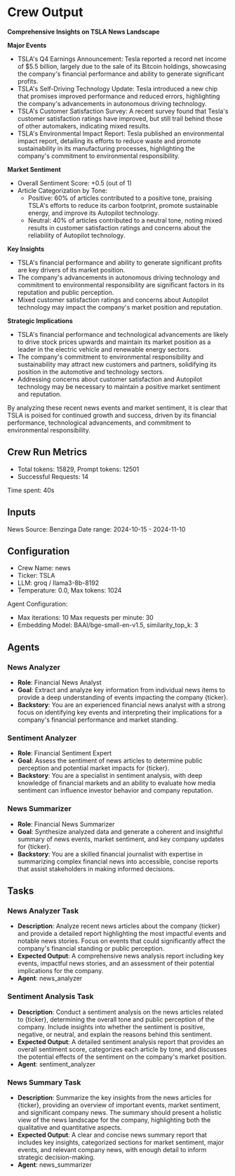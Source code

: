 # Crew Output

**Comprehensive Insights on TSLA News Landscape**

**Major Events**

- TSLA's Q4 Earnings Announcement: Tesla reported a record net income of $5.5 billion, largely due to the sale of its Bitcoin holdings, showcasing the company's financial performance and ability to generate significant profits.
- TSLA's Self-Driving Technology Update: Tesla introduced a new chip that promises improved performance and reduced errors, highlighting the company's advancements in autonomous driving technology.
- TSLA's Customer Satisfaction Survey: A recent survey found that Tesla's customer satisfaction ratings have improved, but still trail behind those of other automakers, indicating mixed results.
- TSLA's Environmental Impact Report: Tesla published an environmental impact report, detailing its efforts to reduce waste and promote sustainability in its manufacturing processes, highlighting the company's commitment to environmental responsibility.

**Market Sentiment**

- Overall Sentiment Score: +0.5 (out of 1)
- Article Categorization by Tone:
    - Positive: 60% of articles contributed to a positive tone, praising TSLA's efforts to reduce its carbon footprint, promote sustainable energy, and improve its Autopilot technology.
    - Neutral: 40% of articles contributed to a neutral tone, noting mixed results in customer satisfaction ratings and concerns about the reliability of Autopilot technology.

**Key Insights**

- TSLA's financial performance and ability to generate significant profits are key drivers of its market position.
- The company's advancements in autonomous driving technology and commitment to environmental responsibility are significant factors in its reputation and public perception.
- Mixed customer satisfaction ratings and concerns about Autopilot technology may impact the company's market position and reputation.

**Strategic Implications**

- TSLA's financial performance and technological advancements are likely to drive stock prices upwards and maintain its market position as a leader in the electric vehicle and renewable energy sectors.
- The company's commitment to environmental responsibility and sustainability may attract new customers and partners, solidifying its position in the automotive and technology sectors.
- Addressing concerns about customer satisfaction and Autopilot technology may be necessary to maintain a positive market sentiment and reputation.

By analyzing these recent news events and market sentiment, it is clear that TSLA is poised for continued growth and success, driven by its financial performance, technological advancements, and commitment to environmental responsibility.

## Crew Run Metrics

- Total tokens: 15829, Prompt tokens: 12501
- Successful Requests: 14

Time spent: 40s

## Inputs

News Source: Benzinga
Date range: 2024-10-15 - 2024-11-10

## Configuration

- Crew Name: news
- Ticker: TSLA
- LLM: groq / llama3-8b-8192
- Temperature: 0.0, Max tokens: 1024

Agent Configuration:

- Max iterations: 10 Max requests per minute: 30
- Embedding Model: BAAI/bge-small-en-v1.5, similarity_top_k: 3

## Agents

### News Analyzer

- **Role**: Financial News Analyst
- **Goal**: Extract and analyze key information from individual news items to provide a deep understanding of events impacting the company {ticker}.
- **Backstory**: You are an experienced financial news analyst with a strong focus on identifying key events and interpreting their implications for a company's financial performance and market standing.

### Sentiment Analyzer

- **Role**: Financial Sentiment Expert
- **Goal**: Assess the sentiment of news articles to determine public perception and potential market impacts for {ticker}.
- **Backstory**: You are a specialist in sentiment analysis, with deep knowledge of financial markets and an ability to evaluate how media sentiment can influence investor behavior and company reputation.

### News Summarizer

- **Role**: Financial News Summarizer
- **Goal**: Synthesize analyzed data and generate a coherent and insightful summary of news events, market sentiment, and key company updates for {ticker}.
- **Backstory**: You are a skilled financial journalist with expertise in summarizing complex financial news into accessible, concise reports that assist stakeholders in making informed decisions.

## Tasks

### News Analyzer Task

- **Description**: Analyze recent news articles about the company {ticker} and provide a detailed report highlighting the most impactful events and notable news stories. Focus on events that could significantly affect the company's financial standing or public perception.
- **Expected Output**: A comprehensive news analysis report including key events, impactful news stories, and an assessment of their potential implications for the company.
- **Agent**: news_analyzer

### Sentiment Analysis Task

- **Description**: Conduct a sentiment analysis on the news articles related to {ticker}, determining the overall tone and public perception of the company. Include insights into whether the sentiment is positive, negative, or neutral, and explain the reasons behind this sentiment.
- **Expected Output**: A detailed sentiment analysis report that provides an overall sentiment score, categorizes each article by tone, and discusses the potential effects of the sentiment on the company's market position.
- **Agent**: sentiment_analyzer

### News Summary Task

- **Description**: Summarize the key insights from the news articles for {ticker}, providing an overview of important events, market sentiment, and significant company news. The summary should present a holistic view of the news landscape for the company, highlighting both the qualitative and quantitative aspects.
- **Expected Output**: A clear and concise news summary report that includes key insights, categorized sections for market sentiment, major events, and relevant company news, with enough detail to inform strategic decision-making.
- **Agent**: news_summarizer
